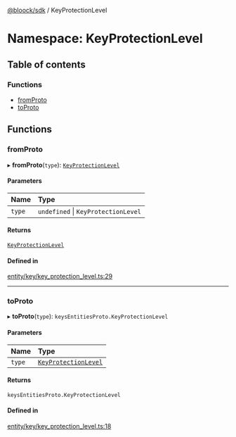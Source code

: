 [@bloock/sdk](../index.md) / KeyProtectionLevel

# Namespace: KeyProtectionLevel

## Table of contents

### Functions

- [fromProto](KeyProtectionLevel.md#fromproto)
- [toProto](KeyProtectionLevel.md#toproto)

## Functions

### fromProto

▸ **fromProto**(`type`): [`KeyProtectionLevel`](../enums/KeyProtectionLevel-1.md)

#### Parameters

| Name | Type |
| :------ | :------ |
| `type` | `undefined` \| `KeyProtectionLevel` |

#### Returns

[`KeyProtectionLevel`](../enums/KeyProtectionLevel-1.md)

#### Defined in

[entity/key/key_protection_level.ts:29](https://github.com/bloock/bloock-sdk/blob/cd5373f/languages/js/src/entity/key/key_protection_level.ts#L29)

___

### toProto

▸ **toProto**(`type`): `keysEntitiesProto.KeyProtectionLevel`

#### Parameters

| Name | Type |
| :------ | :------ |
| `type` | [`KeyProtectionLevel`](../enums/KeyProtectionLevel-1.md) |

#### Returns

`keysEntitiesProto.KeyProtectionLevel`

#### Defined in

[entity/key/key_protection_level.ts:18](https://github.com/bloock/bloock-sdk/blob/cd5373f/languages/js/src/entity/key/key_protection_level.ts#L18)
